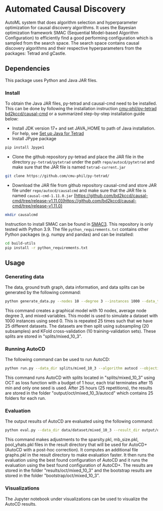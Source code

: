 # Automated Causal Discovery

AutoML system that does algorithm selection and hyperparameter optimization for causal discovery algorithms. It uses the Bayesian optimization framework SMAC (Sequential Model-based Algorithm Configuration) to efficiently find a good performing configuration which is sampled from the search space. The search space contains causal discovery algorithms and their respective hyperparameters from the packages: Tetrad and gCastle.

## Dependencies

This package uses Python and Java JAR files.

### Install

To obtain the Java JAR files, py-tetrad and causal-cmd need to be installed. This can be done by following the installation instruction [cmu-phil/py-tetrad](https://github.com/cmu-phil/py-tetrad/) [bd2kccd/causal-cmd](https://github.com/bd2kccd/causal-cmd/) or a summarized step-by-step installation guide below:

* Install JDK version 17+ and set JAVA_HOME to path of Java installation. For help, see [Set up Java for Tetrad](https://github.com/cmu-phil/tetrad/wiki/Setting-up-Java-for-Tetrad)
* Install JPype package 
```bash
pip install Jpype1
```
* Clone the github repository py-tetrad and place the JAR file in the directory `py-tetrad/pytetrad` under the path `repo/autocd/pytetrad` and make sure that the JAR file is named `tetrad-current.jar`
```bash
git clone https://github.com/cmu-phil/py-tetrad/
```
* Download the JAR file from github repository causal-cmd and store JAR file under `repo/autocd/causalcmd` and make sure that the JAR file is named `causal-cmd-1.11.0.jar` [https://github.com/bd2kccd/causal-cmd/tree/release-v1.11.0](https://github.com/bd2kccd/causal-cmd/tree/release-v1.11.0)
```bash
mkdir causalcmd
```

Instruction to install SMAC can be found in [SMAC3](https://github.com/automl/SMAC3). This repository is only tested with Python 3.9. The file `python_requirements.txt` contains other Python packages (e.g. numpy and pandas) and can be installed:
```bash
cd build-utils
pip install -r python_requirements.txt
```

## Usage

### Generating data

The data, ground truth graph, data information, and data splits can be generated by the following command:
```bash
python generate_data.py --nodes 10 --degree 3 --instances 1000 --data_type mixed --repetition 25 --subsamples 20 --folds 10 --seed 0
```
This command creates a graphical model with 10 nodes, average node degree 3, and mixed variables. This model is used to simulate a dataset with 1000 instances using seed 0. This is repeated 25 times such that we have 25 different datasets. The datasets are then split using subsampling (20 subsamples) and KFold cross-validation (10 training-validation sets). These splits are stored in "splits/mixed_10_3".

### Running AutoCD

The following command can be used to run AutoCD:
```bash
python run.py --data_dir splits/mixed_10_3 --algorithm autocd --objective_function oct --walltime_limit 3600 --trial_walltime_limit 900 -deterministic --repetitions 25 --seed 0
```
This command runs AutoCD with splits located in "splits/mixed_10_3" using OCT as loss function with a budget of 1 hour, each trial terminates after 15 min and only one seed is used. After 25 hours (25 repetitions), the results are stored in the folder "output/oct/mixed_10_3/autocd" which contains 25 folders for each run.

### Evaluation

The output results of AutoCD are evaluated using the following command:
```bash
python eval.py --data_dir data/dataset/mixed_10_3 --result_dir output/oct/mixed_10_3/autocd --sample_size 5 --n_samples 1000 --trial_walltime_limit 900 --repetitions 25 --seed 0 
```
This command makes adjustments to the sparsity.pkl, mb_size.pkl, pool_yhats.pkl files in the result directory that will be used for AutoCD+ (AutoCD with a post-hoc correction). It computes an additional file graphs.pkl in the result directory to make evaluation faster. It then runs the evaluation using the best found configuration of AutoCD and it runs the evaluation using the best found configuration of AutoCD+. The results are stored in the folder "results/oct/mixed_10_3" and the bootstrap results are stored in the folder "bootstrap/oct/mixed_10_3".

### Visualizations

The Jupyter notebook under visualizations can be used to visualize the AutoCD results.
